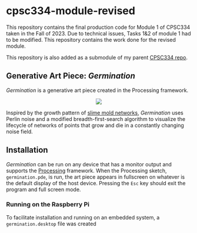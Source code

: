 # cpsc334-module-revised
This repository contains the final production code for Module 1 of CPSC334 taken in the Fall of 2023.
Due to technical issues, Tasks 1&2 of module 1 had to be modified. This repository contains the work done for the revised module.

This repository is also added as a submodule of my parent [CPSC334 repo](https://github.com/dsmaugy/cpsc334).

## Generative Art Piece: _Germination_
_Germination_ is a generative art piece created in the Processing framework. 
<p align="center">
    <img src="resources/final_demo_gif.gif">
</p>

Inspired by the growth pattern of [slime mold networks](https://www.wired.com/2010/01/slime-mold-grows-network-just-like-tokyo-rail-system/), _Germination_ uses Perlin noise and a modified breadth-first-search algorithm to visualize the lifecycle of networks of points that grow and die in a constantly changing noise field.

## Installation
_Germination_ can be run on any device that has a monitor output and supports the [Processing](https://processing.org/) framework. When the Processing sketch, `germination.pde`, is run, the art piece appears in fullscreen on whatever is the default display of the host device. Pressing the `Esc` key should exit the program and full screen mode. 

### Running on the Raspberry Pi
To facilitate installation and running on an embedded system, a `germination.desktop` file was created 
